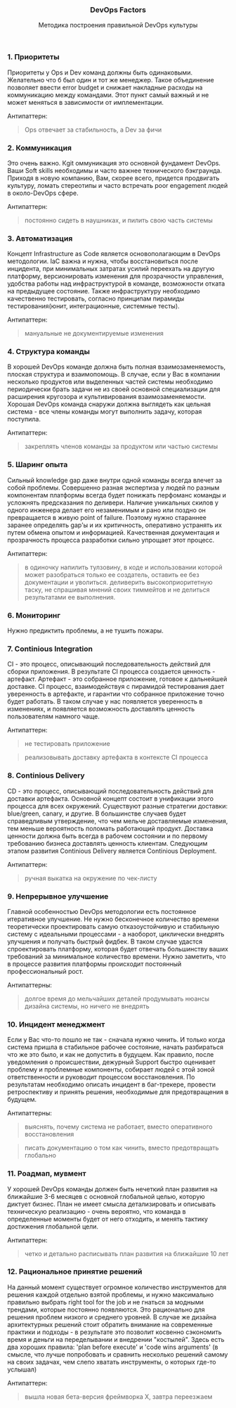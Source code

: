 <p align="center">
  <h3 align="center">DevOps Factors</h3>

  <p align="center">
    Методика построения правильной DevOps культуры
  </p>
</p>

<br>


### 1. Приоритеты
Приоритеты у Ops и Dev команд должны быть одинаковыми. Желательно что б был один и тот же менеджер. Такое объединение позволяет ввести error budget и снижает накладные расходы на коммуникацию между командами. Этот пункт самый важный и не может меняться в зависимости от имплементации.

Антипаттерн: 
> Ops отвечает за стабильность, а Dev за фичи

### 2. Коммуникация 
Это очень важно. Кgit оммуникация это основной фундамент DevOps. Ваши Soft skills необходимы и часто важнее технического бэкграунда. Приходя в новую компанию, Вам, скорее всего, придется продвигать культуру, ломать стереотипы и часто встречать poor engagement людей в около-DevOps сфере.

Антипаттерн: 
> постоянно сидеть в наушниках, и пилить свою часть системы

### 3. Автоматизация
Концепт Infrastructure as Code является основополагающим в DevOps методологии. 
IaC важна и нужна, чтобы восстановиться после инцидента, при минимальных затратах усилий переехать на другую платформу, версионировать изменения для прозрачности управления, удобства работы над инфраструктурой в команде, возможности отката на предыдущее состояние. Также инфраструктуру необходимо качественно тестировать, согласно принципам пирамиды тестирования(юнит, интеграционные, системные тесты).

Антипаттерн: 
> мануальные не документируемые изменения 

### 4. Структура команды
В хорошей DevOps команде должна быть полная взаимозаменяемость, плоская структура и взаимопомощь. В случае, если у Вас в компании несколько продуктов или выделенных частей системы необходимо периодически брать задачи не из своей основной специализации для расширения кругозора и культивирования взаимозаменяемости. Хорошая DevOps команда снаружи должна выглядеть как цельная система - все члены команды могут выполнить задачу, которая поступила.

Антипаттерн: 
> закреплять членов команды за продуктом или частью системы

### 5. Шаринг опыта
Сильный knowledge gap даже внутри одной команды всегда влечет за собой проблемы. Совершенно разная экспертиза у людей по разным компонентам платформы всегда будет понижать перфоманс команды и усложнять предсказания по деливери. Наличие уникальных скилов у одного инженера делает его незаменимым и рано или поздно он превращается в живую point of failure. Поэтому нужно стараннее заранее определять gap'ы и их критичность, оперативно устранять их путем обмена опытом и информацией. Качественная документация и прозрачность процесса разработки сильно упрощает этот процесс.

Антипаттерн: 
> в одиночку напилить тулзовину, в коде и использовании которой может разобраться только ее создатель, оставить ее без документации и уволиться.
> деливерить высокоприоритетную таску, не спрашивая мнений своих тиммейтов и не делиться результатами ее выполнения.

### 6. Мониторинг
Нужно предиктить проблемы, а не тушить пожары. 

### 7. Continious Integration 
CI - это процесс, описывающий последовательность действий для сборки приложения. В результате CI процесса создается ценность - артефакт. Артефакт - это собранное приложение, готовое к дальнейшей доставке. 
CI процесс, взаимодействуя с пирамидой тестирования дает уверенность в артефакте, и гарантии что собранное приложение точно будет работать. В таком случае у нас появляется уверенность в изменениях, и появляется возможность доставлять ценность пользователям намного чаще.

Антипаттерн: 
> не тестировать приложение 

> реализовывать доставку артефакта в контексте CI процесса

### 8. Continious Delivery 
CD - это процесс, описывающий последовательность действий для доставки артефакта. Основной концепт состоит в унификации этого процесса для всех окружений. Существуют разные стратегии доставки: blue/green, canary, и другие. В большинстве случаев будет справедливым утверждение, что чем мельче доставляемые изменения, тем меньше вероятность поломать работающий продукт. Доставка ценности должна быть всегда в рабочем состоянии и по первому требованию бизнеса доставлять ценность клиентам.
Следующим этапом развития Continious Delivery является Continious Deployment. 

Антипаттерн: 
> ручная выкатка на окружение по чек-листу

### 9. Непрерывное улучшение 
Главной особенностью DevOps методологии есть постоянное итеративное улучшение. Не нужно бесконечное количество времени теоретически проектировать самую отказоустойчивую и стабильную систему с идеальными процессами - а наоборот, циклически внедрять улучшения и получать быстрый фидбек. В таком случае удастся спроектировать платформу, которая будет отвечать большинству ваших требований за минимальное количество времени. Нужно заметить, что в процессе развития платформы происходит постоянный профессиональный рост.

Антипаттерны: 
> долгое время до мельчайших деталей продумывать нюансы дизайна системы, но ничего не внедрять 

### 10. Инцидент менеджмент
Если у Вас что-то пошло не так - сначала нужно чинить. И только когда система пришла в стабильное рабочее состояние, начать разбираться что же это было, и как не допустить в будущем. Как правило, после уведомления о происшествии, дежурный Support быстро оценивает проблему и проблемные компоненты, собирает людей с этой зоной ответственности и руководит процессом восстановления. По результатам необходимо описать инцидент в баг-трекере, провести ретроспективу и принять решения, необходимые для предотвращения в будущем.

Антипаттерны: 
> выяснять, почему система не работает, вместо оперативного восстановления

> писать документацию о том как чинить, вместо предотвращать глобально

### 11. Роадмап, мувмент
У хорошей DevOps команды должен быть нечеткий план развития на ближайшие 3-6 месяцев с основной глобальной целью, которую диктует бизнес. План не имеет смысла детализировать и описывать техническую реализацию - очень вероятно, что команда в определенные моменты будет от него отходить, и менять тактику достижения глобальной цели. 

Антипаттерн: 
> четко и детально расписывать план развития на ближайшие 10 лет 

### 12. Рациональное принятие решений
На данный момент существует огромное количество инструментов для решения каждой отдельно взятой проблемы, и нужно максимально правильно выбрать right tool for the job и не гнаться за модными трендами, которые постоянно появляются. Это рационально для решения проблем низкого и среднего уровней. В случае же дизайна архитектурных решений стоит обратить внимание на современные практики и подходы - в результате это позволит косвенно сэкономить время и деньги на переделывании и внедрении "костылей". Здесь есть два хороших правила: 'plan before execute' и 'code wins arguments' (в смысле, что лучше попробовать и сравнить несколько решений самому на своих задачах, чем слепо хватать инструменты, о которых где-то услышал)

Антипаттерн: 
> вышла новая бета-версия фреймворка Х, завтра переезжаем 
